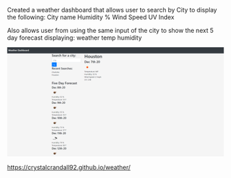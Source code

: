Created a weather dashboard that allows user to search by City to display the following:
  City name
  Humidity %
  Wind Speed
  UV Index
  
 Also allows user from using the same input of the city to show the next 5 day forecast displaying:
  weather
  temp
  humidity
  
  
![example](weather.jpg)

https://crystalcrandall92.github.io/weather/
